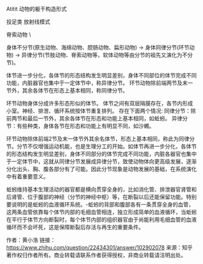 Atitit 动物的躯干构造形式


投足类 放射线模式

脊索动物
\\

身体不分节(原生动物、海绵动物、腔肠动物、扁形动物) → 身体同律分节(环节动物) → 异律分节(节肢动物、脊索动物等，软体动物等由分节的祖先又演化为不分节)。 

体节进一步分化，各体节的形态结构发生明显差别，身体不同部位的体节完成不同功能，内脏器官也集中于一定体节中，称异律分节。
环节动物除前端两节及末一节外，其余各体节在形态上基本相同，称同律分节。


环节动物身体分成许多形态形似的体节。
体节之间有双层隔膜存在，各节内形成小室。神经、排泄、循环系统按体节重复排列。
存在下面两个情况:
同律分节：除前两节和最后一节外，其余各体节在形态和功能上基本相同，如蚯蚓。
异律分节：有些种类，身体各节在形态和功能上有明显不同，如沙蠋。


环节动物除体前端2节及末一体节外其余名体节，形态上基本相同，称此为同律分节。分节不仅增强运动机能，也是生理分工的开始。如体节再进一步分化，各体节的形态结构发生明显差别，身体不同部分的体节完成不同功能，内脏各器官也集中于一定体节中，这就从同律分节发展成异律分节，致使动物体向更高级发展，逐渐分化出头、胸、腹各部分有了可能。因此分节现象是动物发展的基础，在系统演化中有着重要意义。


蚯蚓维持基本生理活动的器官都是横向贯穿全身的，比如消化管、排泄器官肾管和后肾管、位于腹部的神经（分节的神经中枢）等，在断裂以后还能保留功能。特别要说明的是蚯蚓的血液循环系统。-蚯蚓的背部和腹部各有一条贯穿全身的血管，这两条血管依靠每个体节内部的毛细血管相连，独立形成简单的血液循环，当蚯蚓在平行于体节方向断裂时，每个体节内部的组织器官由于尚能利用毛细血管的血液循环而不会坏死，这是保障断裂后存活与再生的重要条件。


作者：黄小浩
链接：https://www.zhihu.com/question/22434301/answer/102902078
来源：知乎
著作权归作者所有。商业转载请联系作者获得授权，非商业转载请注明出处。

